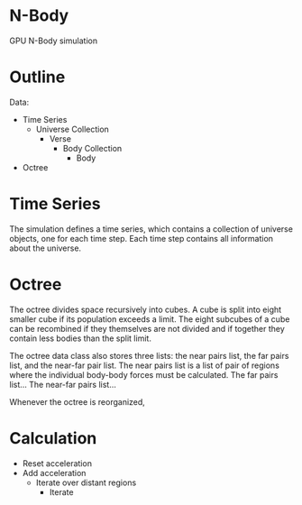N-Body
======

GPU N-Body simulation

Outline
=======

Data:

* Time Series
  * Universe Collection
    * Verse
      * Body Collection
        * Body
* Octree

Time Series
===========

The simulation defines a time series, which contains a collection of universe objects, one for each time step.
Each time step contains all information about the universe.

Octree
======

The octree divides space recursively into cubes. A cube is split into eight smaller cube if its population exceeds a limit.
The eight subcubes of a cube can be recombined if they themselves are not divided and if together they contain less bodies than the split limit.

The octree data class also stores three lists: the near pairs list, the far pairs list, and the near-far pair list.
The near pairs list is a list of pair of regions where the individual body-body forces must be calculated.
The far pairs list...
The near-far pairs list...

Whenever the octree is reorganized, 

Calculation
===========

* Reset acceleration
* Add acceleration
  * Iterate over distant regions
    * Iterate


